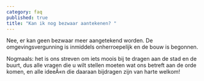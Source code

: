 ```yaml
---
category: faq
published: true
title: "Kan ik nog bezwaar aantekenen? "
---
```




Nee, er kan geen bezwaar meer aangetekend worden. De omgevingsvergunning is inmiddels onherroepelijk en de bouw is begonnen.

Nogmaals: het is ons streven om iets moois bij te dragen aan de stad en de buurt, dus alle vragen die u wilt stellen moeten wat ons betreft aan de orde komen, en alle ideeÃ«n die daaraan bijdragen zijn van harte welkom!
